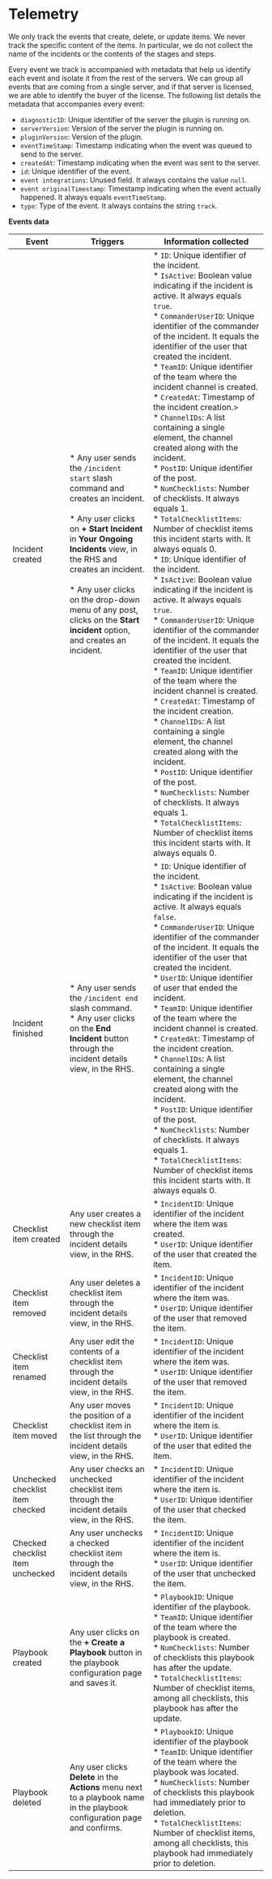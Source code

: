 # Telemetry

We only track the events that create, delete, or update items. We never track the specific content of the items. In particular, we do not collect the name of the incidents or the contents of the stages and steps.

Every event we track is accompanied with metadata that help us identify each event and isolate it from the rest of the servers. We can group all events that are coming from a single server, and if that server is licensed, we are able to identify the buyer of the license. The following list details the metadata that accompanies every event:

- `diagnosticID`: Unique identifier of the server the plugin is running on.
- `serverVersion`: Version of the server the plugin is running on.
- `pluginVersion`: Version of the plugin.
- `eventTimeStamp`: Timestamp indicating when the event was queued to send to the server.
- `createdAt`: Timestamp indicating when the event was sent to the server.
- `id`: Unique identifier of the event.
- `event integrations`: Unused field. It always contains the value `null`.
- `event originalTimestamp`: Timestamp indicating when the event actually happened. It always equals `eventTimeStamp`.
- `type`: Type of the event. It always contains the string `track`.

**Events data**

| Event  | Triggers   |  Information collected |  
|--------|------------|------------------------|
| Incident created | * Any user sends the `/incident start` slash command and creates an incident.</br><br> * Any user clicks on **+ Start Incident** in **Your Ongoing Incidents** view, in the RHS and creates an incident.</br><br>* Any user clicks on the drop-down menu of any post, clicks on the **Start incident** option, and creates an incident. | * `ID`: Unique identifier of the incident.<br>* `IsActive`: Boolean  value indicating if the incident is active. It always equals `true`.<br>* `CommanderUserID`: Unique identifier of the commander of the incident. It equals the identifier of the user that created the incident.<br>* `TeamID`: Unique identifier of the team where the incident channel is created.<br>* `CreatedAt`: Timestamp of the incident creation.><br>* `ChannelIDs`: A list containing a single element, the channel created along with the incident.<br>* `PostID`: Unique identifier of the post.<br>* `NumChecklists`: Number of checklists. It always equals 1.<br>* `TotalChecklistItems`: Number of checklist items this incident starts with. It always equals 0.<br>* `ID`: Unique identifier of the incident.<br>* `IsActive`: Boolean value indicating if the incident is active. It always equals `true`.<br>* `CommanderUserID`: Unique identifier of the commander of the incident. It equals the identifier of the user that created the incident.<br>* `TeamID`: Unique identifier of the team where the incident channel is created.<br>* `CreatedAt`: Timestamp of the incident creation.<br>* `ChannelIDs`: A list containing a single element, the channel created along with the incident.<br>* `PostID`: Unique identifier of the post.<br>* `NumChecklists`: Number of checklists. It always equals 1.<br>* `TotalChecklistItems`: Number of checklist items this incident starts with. It always equals 0. |
| Incident finished | * Any user sends the `/incident end` slash command.<br> * Any user clicks on the **End Incident** button through the incident details view, in the RHS. | * `ID`: Unique identifier of the incident.<br>* `IsActive`: Boolean  value indicating if the incident is active. It always equals `false`.<br>* `CommanderUserID`: Unique identifier of the commander of the incident. It equals the identifier of the user that created the incident.<br>* `UserID`: Unique identifier of user that ended the incident.<br>* `TeamID`: Unique identifier of the team where the incident channel is created.<br>* `CreatedAt`: Timestamp of the incident creation.<br>* `ChannelIDs`: A list containing a single element, the channel created along with the incident.<br>* `PostID`: Unique identifier of the post.<br>* `NumChecklists`: Number of checklists. It always equals 1.<br>* `TotalChecklistItems`: Number of checklist items this incident starts with. It always equals 0. |
| Checklist item created | Any user creates a new checklist item through the incident details view, in the RHS. | * `IncidentID`: Unique identifier of the incident where the item was created.<br>* `UserID`: Unique identifier of the user that created the item. |
| Checklist item removed | Any user deletes a checklist item through the incident details view, in the RHS. | * `IncidentID`: Unique identifier of the incident where the item was.<br>* `UserID`: Unique identifier of the user that removed the item. |
| Checklist item renamed | Any user edit the contents of a checklist item through the incident details view, in the RHS. | * `IncidentID`: Unique identifier of the incident where the item was.<br>* `UserID`: Unique identifier of the user that removed the item. |
| Checklist item moved | Any user moves the position of a checklist item in the list through the incident details view, in the RHS. | * `IncidentID`: Unique identifier of the incident where the item is.<br>* `UserID`: Unique identifier of the user that edited the item. |
| Unchecked checklist item checked | Any user checks an unchecked checklist item through the incident details view, in the RHS. | * `IncidentID`: Unique identifier of the incident where the item is.<br>* `UserID`: Unique identifier of the user that checked the item. |
| Checked checklist item unchecked | Any user unchecks a checked checklist item through the incident details view, in the RHS. | * `IncidentID`: Unique identifier of the incident where the item is.<br>* `UserID`: Unique identifier of the user that unchecked the item. |
| Playbook created | Any user clicks on the **+ Create a Playbook** button in the playbook configuration page and saves it. | * `PlaybookID`: Unique identifier of the playbook.<br>* `TeamID`: Unique identifier of the team where the playbook is created.<br>* `NumChecklists`: Number of checklists this playbook has after the update.<br>* `TotalChecklistItems`: Number of checklist items, among all checklists, this playbook has after the update. |
| Playbook deleted | Any user clicks **Delete** in the **Actions** menu next to a playbook name in the playbook configuration page and confirms. | * `PlaybookID`: Unique identifier of the playbook <br>* `TeamID`: Unique identifier of the team where the playbook was located.<br>* `NumChecklists`: Number of checklists this playbook had immediately prior to deletion.<br>* `TotalChecklistItems`: Number of checklist items, among all checklists, this playbook had immediately prior to deletion. |
